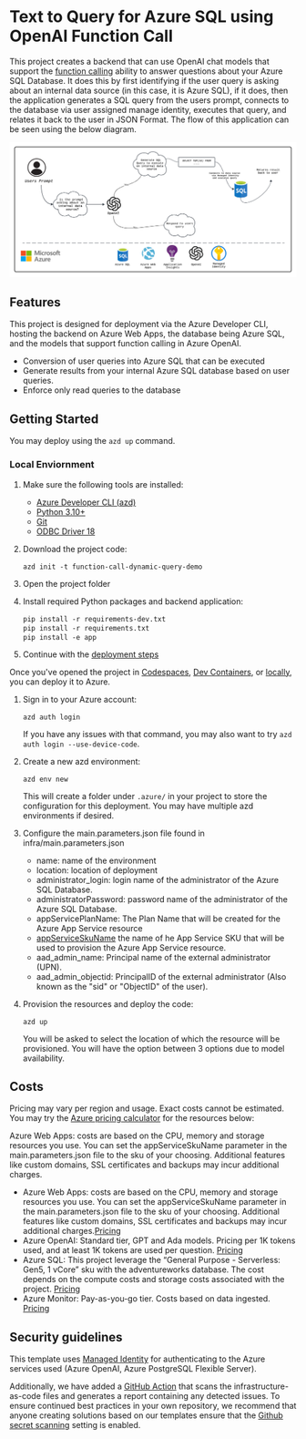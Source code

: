 # Text to Query for Azure SQL using OpenAI Function Call

This project creates a backend that can use OpenAI chat models that support the [function calling](https://platform.openai.com/docs/guides/function-calling) ability to answer questions about your Azure SQL Database.
It does this by first identifying if the user query is asking about an internal data source (in this case, it is Azure SQL), if it does, then the application generates a SQL query from the users prompt, connects to the database via user assigned manage identity, executes that query, and relates it back to the user in JSON Format. The flow of this application can be seen using the below diagram.

![Diagramn of application flow](docs/screenshot_chat.png)

## Features

This project is designed for deployment via the Azure Developer CLI, hosting the backend on Azure Web Apps, the database being Azure SQL, and the models that support function calling in Azure OpenAI.

* Conversion of user queries into Azure SQL that can be executed
* Generate results from your internal Azure SQL database based on user queries.
* Enforce only read queries to the database

## Getting Started

You may deploy using the `azd up` command.


### Local Enviornment

1. Make sure the following tools are installed:

    * [Azure Developer CLI (azd)](https://aka.ms/install-azd)
    * [Python 3.10+](https://www.python.org/downloads/)
    * [Git](https://git-scm.com/downloads)
    * [ODBC Driver 18](https://learn.microsoft.com/en-us/sql/connect/odbc/download-odbc-driver-for-sql-server?view=sql-server-ver16)


2. Download the project code:

    ```shell
    azd init -t function-call-dynamic-query-demo
    ```


3. Open the project folder
4. Install required Python packages and backend application:

    ```shell
    pip install -r requirements-dev.txt
    pip install -r requirements.txt
    pip install -e app
    ```

5. Continue with the [deployment steps](#deployment)

Once you've opened the project in [Codespaces](#github-codespaces), [Dev Containers](#vs-code-dev-containers), or [locally](#local-environment), you can deploy it to Azure.

1. Sign in to your Azure account:

    ```shell
    azd auth login
    ```

    If you have any issues with that command, you may also want to try `azd auth login --use-device-code`.

2. Create a new azd environment:

    ```shell
    azd env new
    ```

    This will create a folder under `.azure/` in your project to store the configuration for this deployment. You may have multiple azd environments if desired.

3. Configure the main.parameters.json file found in infra/main.parameters.json

    * name: name of the environment
    * location: location of deployment
    * administrator_login: login name of the administrator of the Azure SQL Database.
    * administratorPassword: password name of the administrator of the Azure SQL Database.
    * appServicePlanName: The Plan Name that will be created for the Azure App Service resource
    * [appServiceSkuName](https://learn.microsoft.com/en-us/azure/app-service/overview-hosting-plans) the name of he App Service SKU that will be used to provision the Azure App Service resource.
    * aad_admin_name: Principal name of the external administrator (UPN).
    * aad_admin_objectid: PrincipalID of the external administrator (Also known as the "sid" or "ObjectID" of the user).

4. Provision the resources and deploy the code:

    ```shell
    azd up
    ```

    You will be asked to select the location of which the resource will be provisioned. You will have the option between 3 options due to model availability.

## Costs

Pricing may vary per region and usage. Exact costs cannot be estimated.
You may try the [Azure pricing calculator](https://azure.microsoft.com/pricing/calculator/) for the resources below:

Azure Web Apps: costs are based on the CPU, memory and storage resources you use. You can set the appServiceSkuName parameter in the main.parameters.json file to the sku of your choosing. Additional features like custom domains, SSL certificates and backups may incur additional charges.

* Azure Web Apps: costs are based on the CPU, memory and storage resources you use. You can set the appServiceSkuName parameter in the main.parameters.json file to the sku of your choosing. Additional features like custom domains, SSL certificates and backups may incur additional charges.[Pricing](https://azure.microsoft.com/en-us/pricing/details/app-service/windows/)
* Azure OpenAI: Standard tier, GPT and Ada models. Pricing per 1K tokens used, and at least 1K tokens are used per question. [Pricing](https://azure.microsoft.com/pricing/details/cognitive-services/openai-service/)
* Azure SQL: This project leverage the “General Purpose - Serverless: Gen5, 1 vCore” sku with the adventureworks database. The cost depends on the compute costs and storage costs associated with the project. [Pricing](https://azure.microsoft.com/en-us/pricing/details/azure-sql-database/single/)
* Azure Monitor: Pay-as-you-go tier. Costs based on data ingested. [Pricing](https://azure.microsoft.com/pricing/details/monitor/)


## Security guidelines

This template uses [Managed Identity](https://learn.microsoft.com/entra/identity/managed-identities-azure-resources/overview) for authenticating to the Azure services used (Azure OpenAI, Azure PostgreSQL Flexible Server).

Additionally, we have added a [GitHub Action](https://github.com/microsoft/security-devops-action) that scans the infrastructure-as-code files and generates a report containing any detected issues. To ensure continued best practices in your own repository, we recommend that anyone creating solutions based on our templates ensure that the [Github secret scanning](https://docs.github.com/code-security/secret-scanning/about-secret-scanning) setting is enabled.
